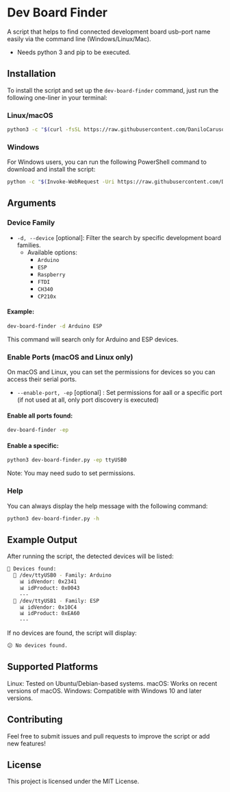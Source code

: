 # Dev Board Finder

A script that helps to find connected development board usb-port name easily via the command line (Windows/Linux/Mac).
- Needs python 3  and pip to be executed.
## Installation
To install the script and set up the `dev-board-finder` command, just run the following one-liner in your terminal:

### Linux/macOS
```bash
python3 -c "$(curl -fsSL https://raw.githubusercontent.com/DaniloCaruso/board-finder/main/installer.py)"
```

### Windows
For Windows users, you can run the following PowerShell command to download and install the script:
```bash
python -c "$(Invoke-WebRequest -Uri https://raw.githubusercontent.com/DaniloCaruso/board-finder/main/installer.py -UseBasicParsing).Content"
```


## Arguments

### Device Family
- ```-d, --device``` [optional]: Filter the search by specific development board families. 
    - Available options:
        - ```Arduino```
        - ```ESP```
        - ```Raspberry```
        - ```FTDI```
        - ```CH340```
        - ```CP210x```

#### Example:

```bash 
dev-board-finder -d Arduino ESP
```
This command will search only for Arduino and ESP devices.

### Enable Ports (macOS and Linux only)
On macOS and Linux, you can set the permissions for devices so you can access their serial ports.

- ```--enable-port, -ep``` [optional] : Set permissions for aall or a specific port (if not used at all, only port discovery is executed)


#### Enable all ports found:

```bash
dev-board-finder -ep
```

#### Enable a specific:

```bash
python3 dev-board-finder.py -ep ttyUSB0
```
Note: You may need sudo to set permissions.

### Help
You can always display the help message with the following command:

```bash
python3 dev-board-finder.py -h
```
## Example Output
After running the script, the detected devices will be listed:

```bash
🎉 Devices found:
  📌 /dev/ttyUSB0 - Family: Arduino
    📊 idVendor: 0x2341
    📊 idProduct: 0x0043
    ---
  📌 /dev/ttyUSB1 - Family: ESP
    📊 idVendor: 0x10C4
    📊 idProduct: 0xEA60
    ---
```
If no devices are found, the script will display:

```bash
😕 No devices found.
```

## Supported Platforms
Linux: Tested on Ubuntu/Debian-based systems.
macOS: Works on recent versions of macOS.
Windows: Compatible with Windows 10 and later versions.

## Contributing
Feel free to submit issues and pull requests to improve the script or add new features!

## License
This project is licensed under the MIT License.

